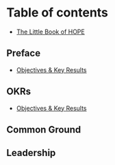 # Table of contents

* [The Little Book of HOPE](README.md)

## Preface
* [Objectives & Key Results](okrs/preface-new.md)

## OKRs

* [Objectives & Key Results](okrs/objectives-and-key-results.md)

## Common Ground

## Leadership

